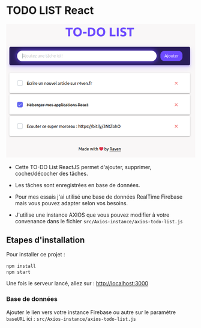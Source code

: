 # TODO LIST React
<p align="center">
  <img src="https://raw.githubusercontent.com/Ravinou/react-todo-list/main/TO-DO-List.png?raw=true" alt="TODO LIST image"/>
</p>

* Cette TO-DO List ReactJS permet d'ajouter, supprimer, cocher/décocher des tâches. 

* Les tâches sont enregistrées en base de données.

* Pour mes essais j'ai utilisé une base de données RealTime Firebase mais vous pouvez adapter selon vos besoins.

* J'utilise une instance AXIOS que vous pouvez modifier à votre convenance dans le fichier `src/Axios-instance/axios-todo-list.js`

## Etapes d'installation

Pour installer ce projet :

```
npm install
npm start
```

Une fois le serveur lancé, allez sur : [http://localhost:3000](http://localhost:3000)

### Base de données

Ajouter le lien vers votre instance Firebase ou autre sur le paramètre `baseURL` ici : `src/Axios-instance/axios-todo-list.js`
